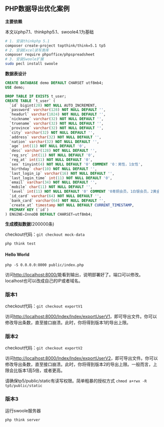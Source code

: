## PHP数据导出优化案例

**主要依赖**

本文以php7.1、thinkphp5.1、swoole4.1为基础

```bash
# 1. 安装thinkphp 5.1
composer create-project topthink/think=5.1 tp5
# 2. 安装Excel读写类库
composer require phpoffice/phpspreadsheet
# 3. 安装Swoole扩展
sudo pecl install swoole
```



**数据表设计**

```sql
CREATE DATABASE demo DEFAULT CHARSET utf8mb4;
USE demo;

DROP TABLE IF EXISTS t_user;
CREATE TABLE `t_user` (
  `id` bigint(20) NOT NULL AUTO_INCREMENT,
  `password` varchar(128) NOT NULL DEFAULT '',
  `headurl` varchar(1024) NOT NULL DEFAULT '',
  `nickname` varchar(32) NOT NULL DEFAULT '',
  `truename` varchar(32) NOT NULL DEFAULT '',
  `province` varchar(32) NOT NULL DEFAULT '',
  `city` varchar(32) NOT NULL DEFAULT '',
  `address` varchar(32) NOT NULL DEFAULT '',
  `nation` varchar(32) NOT NULL DEFAULT '',
  `age` int(11) NOT NULL DEFAULT '0',
  `desc` varchar(128) NOT NULL DEFAULT '',
  `reg_src` int(11) NOT NULL DEFAULT '0',
  `reg_at` int(11) NOT NULL DEFAULT '0',
  `sex` tinyint(4) NOT NULL DEFAULT '0' COMMENT '0：男性，1女性',
  `birthday` char(10) NOT NULL DEFAULT '',
  `last_login_ip` varchar(16) NOT NULL DEFAULT '',
  `last_login_time` int(11) NOT NULL DEFAULT '0',
  `email` varchar(34) NOT NULL DEFAULT '',
  `mobile` char(11) NOT NULL DEFAULT '',
  `level` int(11) NOT NULL DEFAULT '0' COMMENT '0青铜会员，1白银会员，2黄金会员，3铂金会员',
  `id_card` varchar(64) NOT NULL DEFAULT '',
  `bank_card` varchar(64) NOT NULL DEFAULT '',
  `create_at` timestamp NOT NULL DEFAULT CURRENT_TIMESTAMP,
  PRIMARY KEY (`id`)
) ENGINE=InnoDB DEFAULT CHARSET=utf8mb4;
```



**生成模拟数据**(200000条)

checkout代码：`git checkout mock-data`

`php think test`

#### Hello World

`php -S 0.0.0.0:8000 public/index.php`

访问[http://localhost:8000/](http://localhost:8000/)能看到输出，说明部署好了。端口可以修改。localhost也可以改成自己的IP或者域名。

### 版本1

checkout代码：`git checkout exportV1`

访问[http://localhost:8000/Index/Index/exportUserV1](http://localhost:8000/Index/Index/exportUserV1)，即可导出文件。你可以修改导出条数，直至接口崩溃。此时，你将得到版本1的导出上限。

### 版本2

checkout代码：`git checkout exportV2`

访问[http://localhost:8000/Index/Index/exportUserV2](http://localhost:8000/Index/Index/exportUserV2)，即可导出文件。你可以修改导出条数，直至接口崩溃。此时，你将得到版本2的导出上限。一般而言，上限会比版本1高5倍，或者更高。

请确保tp5/public/static有读写权限。简单粗暴的授权方式 `chmod a+rwx -R tp5/public/static`

### 版本3

运行swoole服务器

`php think server`